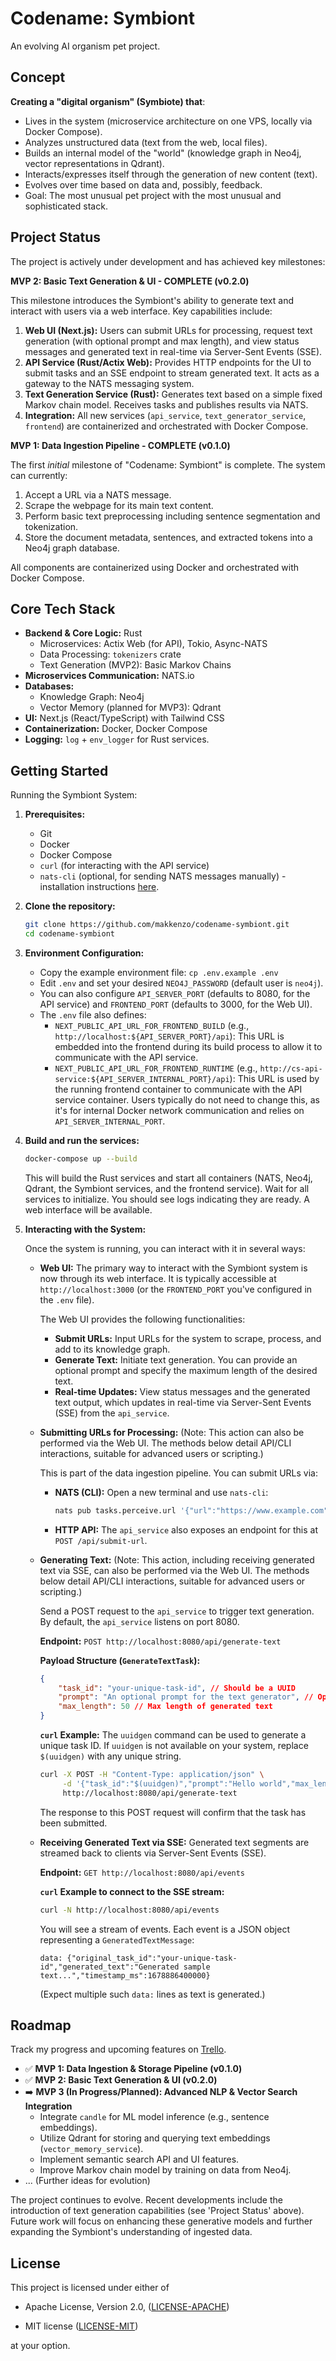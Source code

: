 # Codename: Symbiont

An evolving AI organism pet project.

## Concept

**Creating a "digital organism" (Symbiote) that**:

-   Lives in the system (microservice architecture on one VPS, locally via Docker Compose).
-   Analyzes unstructured data (text from the web, local files).
-   Builds an internal model of the "world" (knowledge graph in Neo4j, vector representations in Qdrant).
-   Interacts/expresses itself through the generation of new content (text).
-   Evolves over time based on data and, possibly, feedback.
-   Goal: The most unusual pet project with the most unusual and sophisticated stack.

## Project Status

The project is actively under development and has achieved key milestones:

**MVP 2: Basic Text Generation & UI - COMPLETE (v0.2.0)**

This milestone introduces the Symbiont's ability to generate text and interact with users via a web interface. Key capabilities include:

1.  **Web UI (Next.js):** Users can submit URLs for processing, request text generation (with optional prompt and max length), and view status messages and generated text in real-time via Server-Sent Events (SSE).
2.  **API Service (Rust/Actix Web):** Provides HTTP endpoints for the UI to submit tasks and an SSE endpoint to stream generated text. It acts as a gateway to the NATS messaging system.
3.  **Text Generation Service (Rust):** Generates text based on a simple fixed Markov chain model. Receives tasks and publishes results via NATS.
4.  **Integration:** All new services (`api_service`, `text_generator_service`, `frontend`) are containerized and orchestrated with Docker Compose.

**MVP 1: Data Ingestion Pipeline - COMPLETE (v0.1.0)**

The first _initial_ milestone of "Codename: Symbiont" is complete. The system can currently:

1.  Accept a URL via a NATS message.
2.  Scrape the webpage for its main text content.
3.  Perform basic text preprocessing including sentence segmentation and tokenization.
4.  Store the document metadata, sentences, and extracted tokens into a Neo4j graph database.

All components are containerized using Docker and orchestrated with Docker Compose.

## Core Tech Stack

-   **Backend & Core Logic:** Rust
    -   Microservices: Actix Web (for API), Tokio, Async-NATS
    -   Data Processing: `tokenizers` crate
    -   Text Generation (MVP2): Basic Markov Chains
-   **Microservices Communication:** NATS.io
-   **Databases:**
    -   Knowledge Graph: Neo4j
    -   Vector Memory (planned for MVP3): Qdrant
-   **UI:** Next.js (React/TypeScript) with Tailwind CSS
-   **Containerization:** Docker, Docker Compose
-   **Logging:** `log` + `env_logger` for Rust services.

## Getting Started

Running the Symbiont System:

1.  **Prerequisites:**

    -   Git
    -   Docker
    -   Docker Compose
    -   `curl` (for interacting with the API service)
    -   `nats-cli` (optional, for sending NATS messages manually) - installation instructions [here](https://github.com/nats-io/natscli).

2.  **Clone the repository:**

    ```bash
    git clone https://github.com/makkenzo/codename-symbiont.git
    cd codename-symbiont
    ```

3.  **Environment Configuration:**

    -   Copy the example environment file: `cp .env.example .env`
    -   Edit `.env` and set your desired `NEO4J_PASSWORD` (default user is `neo4j`).
    -   You can also configure `API_SERVER_PORT` (defaults to 8080, for the API service) and `FRONTEND_PORT` (defaults to 3000, for the Web UI).
    -   The `.env` file also defines:
        -   `NEXT_PUBLIC_API_URL_FOR_FRONTEND_BUILD` (e.g., `http://localhost:${API_SERVER_PORT}/api`): This URL is embedded into the frontend during its build process to allow it to communicate with the API service.
        -   `NEXT_PUBLIC_API_URL_FOR_FRONTEND_RUNTIME` (e.g., `http://cs-api-service:${API_SERVER_INTERNAL_PORT}/api`): This URL is used by the running frontend container to communicate with the API service container. Users typically do not need to change this, as it's for internal Docker network communication and relies on `API_SERVER_INTERNAL_PORT`.

4.  **Build and run the services:**

    ```bash
    docker-compose up --build
    ```

    This will build the Rust services and start all containers (NATS, Neo4j, Qdrant, the Symbiont services, and the frontend service). Wait for all services to initialize. You should see logs indicating they are ready. A web interface will be available.

5.  **Interacting with the System:**

    Once the system is running, you can interact with it in several ways:

    -   **Web UI:**
        The primary way to interact with the Symbiont system is now through its web interface.
        It is typically accessible at `http://localhost:3000` (or the `FRONTEND_PORT` you've configured in the `.env` file).

        The Web UI provides the following functionalities:

        -   **Submit URLs:** Input URLs for the system to scrape, process, and add to its knowledge graph.
        -   **Generate Text:** Initiate text generation. You can provide an optional prompt and specify the maximum length of the desired text.
        -   **Real-time Updates:** View status messages and the generated text output, which updates in real-time via Server-Sent Events (SSE) from the `api_service`.

    -   **Submitting URLs for Processing:**
        (Note: This action can also be performed via the Web UI. The methods below detail API/CLI interactions, suitable for advanced users or scripting.)

        This is part of the data ingestion pipeline. You can submit URLs via:

        -   **NATS (CLI):** Open a new terminal and use `nats-cli`:
            ```bash
            nats pub tasks.perceive.url '{"url":"https://www.example.com"}'
            ```
        -   **HTTP API:** The `api_service` also exposes an endpoint for this at `POST /api/submit-url`.

    -   **Generating Text:**
        (Note: This action, including receiving generated text via SSE, can also be performed via the Web UI. The methods below detail API/CLI interactions, suitable for advanced users or scripting.)

        Send a POST request to the `api_service` to trigger text generation. By default, the `api_service` listens on port 8080.

        **Endpoint:** `POST http://localhost:8080/api/generate-text`

        **Payload Structure (`GenerateTextTask`):**

        ```json
        {
            "task_id": "your-unique-task-id", // Should be a UUID
            "prompt": "An optional prompt for the text generator", // Optional
            "max_length": 50 // Max length of generated text
        }
        ```

        **`curl` Example:**
        The `uuidgen` command can be used to generate a unique task ID. If `uuidgen` is not available on your system, replace `$(uuidgen)` with any unique string.

        ```bash
        curl -X POST -H "Content-Type: application/json" \
             -d '{"task_id":"$(uuidgen)","prompt":"Hello world","max_length":30}' \
             http://localhost:8080/api/generate-text
        ```

        The response to this POST request will confirm that the task has been submitted.

    -   **Receiving Generated Text via SSE:**
        Generated text segments are streamed back to clients via Server-Sent Events (SSE).

        **Endpoint:** `GET http://localhost:8080/api/events`

        **`curl` Example to connect to the SSE stream:**

        ```bash
        curl -N http://localhost:8080/api/events
        ```

        You will see a stream of events. Each event is a JSON object representing a `GeneratedTextMessage`:

        ```
        data: {"original_task_id":"your-unique-task-id","generated_text":"Generated sample text...","timestamp_ms":1678886400000}
        ```

        (Expect multiple such `data:` lines as text is generated.)

## Roadmap

Track my progress and upcoming features on [Trello](https://trello.com/b/0rCkQEeu/codename-symbiont).

-   ✅ **MVP 1: Data Ingestion & Storage Pipeline (v0.1.0)**
-   ✅ **MVP 2: Basic Text Generation & UI (v0.2.0)**
-   ➡️ **MVP 3 (In Progress/Planned): Advanced NLP & Vector Search Integration**
    -   Integrate `candle` for ML model inference (e.g., sentence embeddings).
    -   Utilize Qdrant for storing and querying text embeddings (`vector_memory_service`).
    -   Implement semantic search API and UI features.
    -   Improve Markov chain model by training on data from Neo4j.
-   ... (Further ideas for evolution)

The project continues to evolve. Recent developments include the introduction of text generation capabilities (see 'Project Status' above). Future work will focus on enhancing these generative models and further expanding the Symbiont's understanding of ingested data.

## License

This project is licensed under either of

-   Apache License, Version 2.0, ([LICENSE-APACHE](https://github.com/makkenzo/codename-symbiont/blob/master/LICENSE-APACHE.md))

-   MIT license ([LICENSE-MIT](https://github.com/makkenzo/codename-symbiont/blob/master/LICENSE-MIT.md))

at your option.
